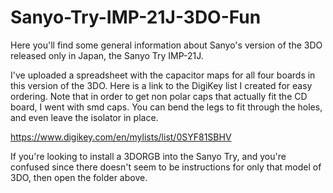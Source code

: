# Sanyo-Try-IMP-21J-3DO-Fun

Here you'll find some general information about Sanyo's version of the 3DO released only in Japan, the Sanyo Try IMP-21J.

I've uploaded a spreadsheet with the capacitor maps for all four boards in this version of the 3DO. Here is a link to the DigiKey list I created for easy ordering. Note that in order to get non polar caps that actually fit the CD board, I went with smd caps. You can bend the legs to fit through the holes, and even leave the isolator in place.

https://www.digikey.com/en/mylists/list/0SYF81SBHV

If you're looking to install a 3DORGB into the Sanyo Try, and you're confused since there doesn't seem to be instructions for only that model of 3DO, then open the folder above.
